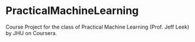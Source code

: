 PracticalMachineLearning
========================

Course Project for the class of Practical Machine Learning (Prof. Jeff Leek) by JHU on Coursera.
